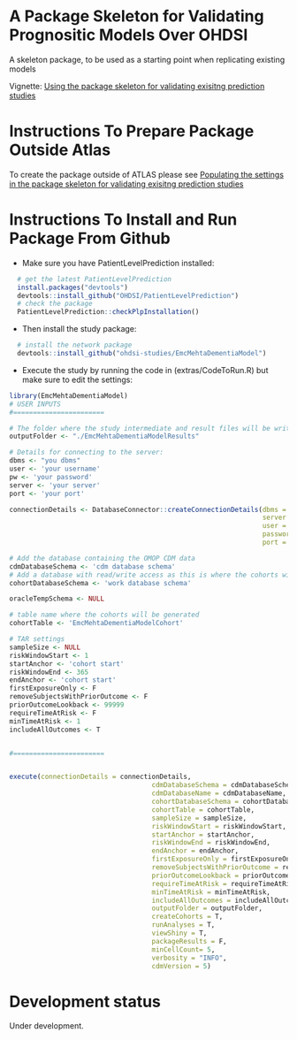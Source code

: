 A Package Skeleton for Validating Prognositic Models Over OHDSI
========================================================
A skeleton package, to be used as a starting point when replicating existing models

Vignette: [Using the package skeleton for validating exisitng prediction studies](https://raw.githubusercontent.com/OHDSI/EmcMehtaDementiaModel/master/inst/doc/UsingSkeletonPackage.pdf)

Instructions To Prepare Package Outside Atlas
===================
To create the package outside of ATLAS please see [Populating the settings in the package skeleton for validating exisitng prediction studies](https://raw.githubusercontent.com/OHDSI/EmcMehtaDementiaModel/master/inst/doc/PopulatingSkeletonPackage.pdf)

Instructions To Install and Run Package From Github
===================

- Make sure you have PatientLevelPrediction installed:

```r
  # get the latest PatientLevelPrediction
  install.packages("devtools")
  devtools::install_github("OHDSI/PatientLevelPrediction")
  # check the package
  PatientLevelPrediction::checkPlpInstallation()
```

- Then install the study package:
```r
  # install the network package
  devtools::install_github("ohdsi-studies/EmcMehtaDementiaModel")
```

- Execute the study by running the code in (extras/CodeToRun.R) but make sure to edit the settings:
```r
library(EmcMehtaDementiaModel)
# USER INPUTS
#=======================

# The folder where the study intermediate and result files will be written:
outputFolder <- "./EmcMehtaDementiaModelResults"

# Details for connecting to the server:
dbms <- "you dbms"
user <- 'your username'
pw <- 'your password'
server <- 'your server'
port <- 'your port'

connectionDetails <- DatabaseConnector::createConnectionDetails(dbms = dbms,
                                                                server = server,
                                                                user = user,
                                                                password = pw,
                                                                port = port)

# Add the database containing the OMOP CDM data
cdmDatabaseSchema <- 'cdm database schema'
# Add a database with read/write access as this is where the cohorts will be generated
cohortDatabaseSchema <- 'work database schema'

oracleTempSchema <- NULL

# table name where the cohorts will be generated
cohortTable <- 'EmcMehtaDementiaModelCohort'

# TAR settings
sampleSize <- NULL
riskWindowStart <- 1
startAnchor <- 'cohort start'
riskWindowEnd <- 365
endAnchor <- 'cohort start'
firstExposureOnly <- F
removeSubjectsWithPriorOutcome <- F
priorOutcomeLookback <- 99999
requireTimeAtRisk <- F
minTimeAtRisk <- 1
includeAllOutcomes <- T


#=======================


execute(connectionDetails = connectionDetails,
                                    cdmDatabaseSchema = cdmDatabaseSchema,
                                    cdmDatabaseName = cdmDatabaseName,
                                    cohortDatabaseSchema = cohortDatabaseSchema,
                                    cohortTable = cohortTable,
                                    sampleSize = sampleSize,
                                    riskWindowStart = riskWindowStart,
                                    startAnchor = startAnchor,
                                    riskWindowEnd = riskWindowEnd,
                                    endAnchor = endAnchor,
                                    firstExposureOnly = firstExposureOnly,
                                    removeSubjectsWithPriorOutcome = removeSubjectsWithPriorOutcome,
                                    priorOutcomeLookback = priorOutcomeLookback,
                                    requireTimeAtRisk = requireTimeAtRisk,
                                    minTimeAtRisk = minTimeAtRisk,
                                    includeAllOutcomes = includeAllOutcomes,
                                    outputFolder = outputFolder,
                                    createCohorts = T,
                                    runAnalyses = T,
                                    viewShiny = T,
                                    packageResults = F,
                                    minCellCount= 5,
                                    verbosity = "INFO",
                                    cdmVersion = 5)
```
# Development status
Under development.
